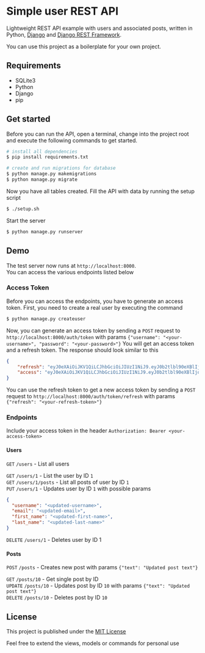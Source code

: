 # Simple user REST API

Lightweight REST API example with users and associated posts, written in Python, <a href="https://www.djangoproject.com/" target="_blank" title="Django">Django</a> and <a href="https://www.django-rest-framework.org/" target="_blank" title="Django REST Framework">Django REST Framework</a>.   

You can use this project as a boilerplate for your own project.

## Requirements

- SQLite3
- Python
- Django
- pip

## Get started

Before you can run the API, open a terminal, change into the project root and execute the following commands to get started.

```bash
# install all dependencies
$ pip install requirements.txt

# create and run migrations for database
$ python manage.py makemigrations
$ python manage.py migrate
```

Now you have all tables created. Fill the API with data by running the setup script

```bash
$ ./setup.sh
```

Start the server

```bash
$ python manage.py runserver 
```

## Demo

The test server now runs at `http://localhost:8000`.   
You can access the various endpoints listed below

### Access Token

Before you can access the endpoints, you have to generate an access token. First, you need to create a real user by executing the command 
```bash
$ python manage.py createuser
```

Now, you can generate an access token by sending a `POST` request to `http://localhost:8000/auth/token` with params `{"username": "<your-username>", "password": "<your-password>"}`
You will get an access token and a refresh token.
The response should look similar to this

```json
{
    "refresh": "eyJ0eXAiOiJKV1QiLCJhbGciOiJIUzI1NiJ9.eyJ0b2tlbl90eXBlIjoicmVmcmVzaCIsImV4cCI6MTU2ODU5NDUxMSwianRpIjoiZTVjMWNiMjBiOGY1NDE0YmE3N2ZmMjY4ODIzYWE5MzMiLCJ1c2VyX2lkIjoxMDN9.uH_gSN6O0_-tSUNxy7Zk2oLK_zvJDHXAOxU-6hqlApU",
    "access": "eyJ0eXAiOiJKV1QiLCJhbGciOiJIUzI1NiJ9.eyJ0b2tlbl90eXBlIjoiYWNjZXNzIiwiZXhwIjoxNTY4NTA4NDExLCJqdGkiOiI4YTYyOThjYjA4Y2Q0NzE1YjQwNzU4ODU5OTU3Yzk3MyIsInVzZXJfaWQiOjEwM30.sUm54ozOWEL66VprJh8F_ikkhyrg8OkVYk2aPVXH6OM"
}
```

You can use the refresh token to get a new access token by sending a `POST` request to `http://localhost:8000/auth/token/refresh` with params `{"refresh": "<your-refresh-token>"}`

### Endpoints

Include your access token in the header `Authorization: Bearer <your-access-token>`

#### Users
`GET` `/users` - List all users   

`GET` `/users/1` - List the user by ID `1`  
`GET` `/users/1/posts` - List all posts of user by ID `1`  
`PUT` `/users/1` - Updates user by ID `1` with possible params

```json
{
  "username": "<updated-username>",
  "email": "<updated-email>",
  "first_name": "<updated-first-name>",
  "last_name": "<updated-last-name>"
}
```

`DELETE` `/users/1` - Deletes user by ID 1

#### Posts

`POST` `/posts` - Creates new post with params `{"text": "Updated post text"}`    

`GET` `/posts/10` - Get single post by ID  
`UPDATE` `/posts/10` - Updates post by ID `10` with params `{"text": "Updated post text"}`  
`DELETE` `/posts/10` - Deletes post by ID `10`

## License
This project is published under the <a href="https://github.com/pr0grammr/mini-users-api/blob/master/LICENSE" title="MIT License">MIT License</a>

Feel free to extend the views, models or commands for personal use